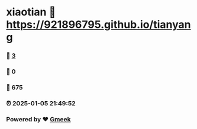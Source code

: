 # xiaotian :link: https://921896795.github.io/tianyang 
### :page_facing_up: [3](https://921896795.github.io/tianyang/tag.html) 
### :speech_balloon: 0 
### :hibiscus: 675 
### :alarm_clock: 2025-01-05 21:49:52 
### Powered by :heart: [Gmeek](https://github.com/Meekdai/Gmeek)
